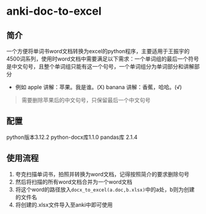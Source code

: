 # anki-doc-to-excel

## 简介
一个方便将单词书word文档转换为excel的python程序，主要适用于王振宇的4500词系列，使用时word文档中需要满足以下需求：一个单词组的最后一个符号是中文句号，且整个单词组只能有这一个句号，一个单词组分为单词部分和讲解部分

* 例如
    apple
    讲解：苹果。我是谁。(X)
    banana
    讲解：香蕉，哈哈。(√)
> 需要删除苹果后的中文句号，只保留最后一个中文句号
## 配置

python版本3.12.2
python-docx库1.1.0
pandas库 2.1.4

## 使用流程

1. 夸克扫描单词书，拍照并转换为word文档，记得按照简介的要求删除句号
2. 然后将扫描的所有word文档合并为一个word文档
3. 将这个word的路径放入`docx_to_excel(a.doc,b.xlsx)`中的a处，b则为创建的文件名
4. 将创建的.xlsx文件导入至anki中即可使用